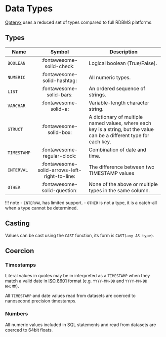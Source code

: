 # Data Types

[Opteryx](https://github.com/mabel-dev/opteryx) uses a reduced set of types compared to full RDBMS platforms.

## Types

Name        | Symbol                       | Description
----------- | :--------------------------: | --------------
`BOOLEAN`   | :fontawesome-solid-check:    | Logical boolean (True/False).
`NUMERIC`   | :fontawesome-solid-hashtag:  | All numeric types.
`LIST`      | :fontawesome-solid-bars:     | An ordered sequence of strings.
`VARCHAR`   | :fontawesome-solid-a:        | Variable-length character string.
`STRUCT`    | :fontawesome-solid-box:      | A dictionary of multiple named values, where each key is a string, but the value can be a different type for each key.
`TIMESTAMP` | :fontawesome-regular-clock:  | Combination of date and time.
`INTERVAL`  | :fontawesome-solid-arrows-left-right-to-line: | The difference between two TIMESTAMP values
`OTHER`     | :fontawesome-solid-question: | None of the above or multiple types in the same column. 

!!! note
    - `INTERVAL` has limited support.
    - `OTHER` is not a type, it is a catch-all when a type cannot be determined.

## Casting

Values can be cast using the `CAST` function, its form is `CAST(any AS type)`.

## Coercion

### Timestamps

Literal values in quotes may be in interpreted as a `TIMESTAMP` when they match a valid date in [ISO 8601](https://www.iso.org/iso-8601-date-and-time-format.html)  format (e.g. `YYYY-MM-DD` and `YYYY-MM-DD HH:MM`).

All `TIMESTAMP` and date values read from datasets are coerced to nanosecond precision timestamps.

### Numbers

All numeric values included in SQL statements and read from datasets are coerced to 64bit floats.